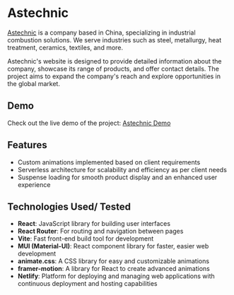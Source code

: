 # Astechnic

[Astechnic](https://x.com/AstechnicTeam) is a company based in China, specializing in industrial combustion solutions. We serve industries such as steel, metallurgy, heat treatment, ceramics, textiles, and more.

Astechnic's website is designed to provide detailed information about the company, showcase its range of products, and offer contact details. The project aims to expand the company's reach and explore opportunities in the global market.

## Demo

Check out the live demo of the project: [Astechnic Demo](https://astechnic-demo.netlify.app/)

## Features

- Custom animations implemented based on client requirements
- Serverless architecture for scalability and efficiency as per client needs
- Suspense loading for smooth product display and an enhanced user experience

## Technologies Used/ Tested

- **React**: JavaScript library for building user interfaces
- **React Router**: For routing and navigation between pages
- **Vite**: Fast front-end build tool for development
- **MUI (Material-UI)**: React component library for faster, easier web development
- **animate.css**: A CSS library for easy and customizable animations
- **framer-motion**: A library for React to create advanced animations
- **Netlify**: Platform for deploying and managing web applications with continuous deployment and hosting capabilities
